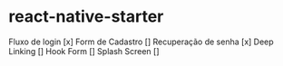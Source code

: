 # react-native-starter

Fluxo de login [x]
Form de Cadastro []
Recuperação de senha [x]
Deep Linking []
Hook Form []
Splash Screen []
